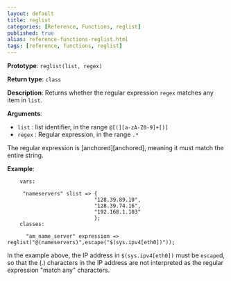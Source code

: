 ```yaml
---
layout: default
title: reglist
categories: [Reference, Functions, reglist]
published: true
alias: reference-functions-reglist.html
tags: [reference, functions, reglist]
---
```


**Prototype**: `reglist(list, regex)`

**Return type**: `class`

**Description**: Returns whether the regular expression `regex` matches any item in `list`.

**Arguments**:

* `list` : list identifier, in the range `@[(][a-zA-Z0-9]+[)]`
* `regex` : Regular expression, in the range `.*`

The regular expression is [anchored][anchored], meaning it must match the entire string.

**Example**:

```cf3
    vars:

     "nameservers" slist => {
                            "128.39.89.10",
                            "128.39.74.16",
                            "192.168.1.103"
                            };
    classes:

      "am_name_server" expression => reglist("@(nameservers)",escape("$(sys.ipv4[eth0])"));
```

In the example above, the IP address in `$(sys.ipv4[eth0])` must be `escape`d, 
so that the (.) characters in the IP address are not interpreted as the 
regular expression "match any" characters.
